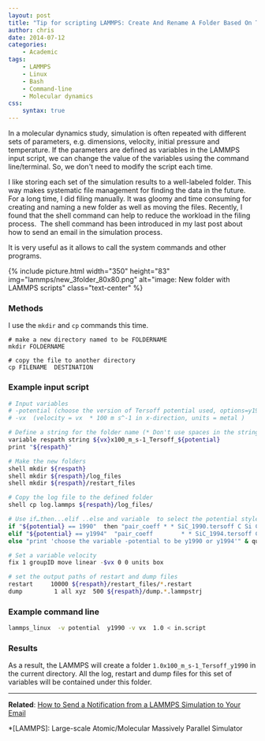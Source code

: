 ```yaml
---
layout: post
title: "Tip for scripting LAMMPS: Create And Rename A Folder Based On The Input Variables"
author: chris
date: 2014-07-12
categories:
    - Academic
tags:
    - LAMMPS
    - Linux
    - Bash
    - Command-line
    - Molecular dynamics
css:
    syntax: true
---
```


In a molecular dynamics study, simulation is often repeated with different sets of parameters, e.g. dimensions, velocity, initial pressure and temperature. If the parameters are defined as variables in the LAMMPS input script, we can change the value of the variables using the command line/terminal. So, we don't need to modify the script each time.

I like storing each set of the simulation results to a well-labeled folder. This way makes systematic file management for finding the data in the future. For a long time, I did filing manually. It was gloomy and time consuming for creating and naming a new folder as well as moving the files. Recently, I found that the shell command can help to reduce the workload in the filing process.  The shell command has been introduced in my last post about how to send an email in the simulation process.

It is very useful as it allows to call the system commands and other programs.

{% include picture.html width="350" height="83"
img="lammps/new_3folder_80x80.png" alt="image: New folder with LAMMPS scripts" class="text-center" %}

<!--more-->

### Methods

I use the `mkdir` and `cp` commands this time.

```shell
# make a new directory named to be FOLDERNAME
mkdir FOLDERNAME

# copy the file to another directory
cp FILENAME  DESTINATION
```

### Example input script

```bash
# Input variables
# -potential (choose the version of Tersoff potential used, options=y1990/y1994)`
# -vx  (velocity = vx  * 100 m s^-1 in x-direction, units = metal )

# Define a string for the folder name (* Don't use spaces in the string, use '_ ' instead)
variable respath string ${vx}x100_m_s-1_Tersoff_${potential}
print "${respath}"

# Make the new folders
shell mkdir ${respath}
shell mkdir ${respath}/log_files
shell mkdir ${respath}/restart_files

# Copy the log file to the defined folder
shell cp log.lammps ${respath}/log_files/

# Use if…then...elif ..else and variable  to select the potential style
if "${potential} == 1990"  then "pair_coeff * * SiC_1990.tersoff C Si C" &
elif "${potential} == y1994"  "pair_coeff        * * SiC_1994.tersoff C Si C" &
else "print 'choose the variable -potential to be y1990 or y1994'" & quit

# Set a variable velocity
fix 1 groupID move linear -$vx 0 0 units box

# set the output paths of restart and dump files
restart     10000 ${respath}/restart_files/*.restart
dump         1 all xyz  500 ${respath}/dump.*.lammpstrj
```

### Example command line

```bash
lammps_linux  -v potential  y1990 -v vx  1.0 < in.script
```

### Results

As a result, the LAMMPS will create a folder `1.0x100_m_s-1_Tersoff_y1990` in the current directory. All the log, restart and dump files for this set of variables will be contained under this folder.

* * *

**Related**: [How to Send a Notification from a LAMMPS Simulation to Your Email](/blog/2014/06/13/How-to-Send-a-Notification-from-a-LAMMPS-Simulation-to-Your-Email)

*[LAMMPS]: Large-scale Atomic/Molecular Massively Parallel Simulator

